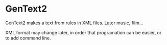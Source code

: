 # GenText2
GenText2 makes a text from rules in XML files. Later music, film...

XML format may change later, in order that programation can be easier, or to add command line.
